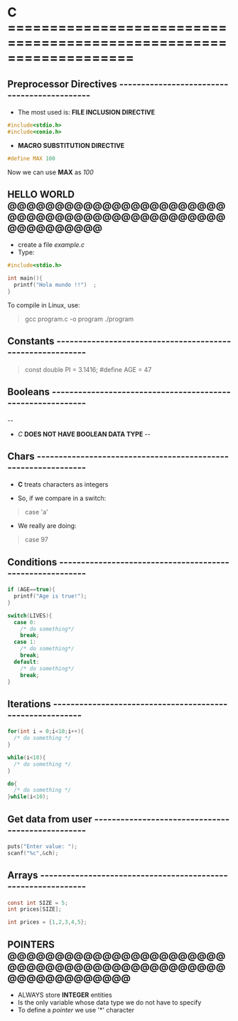 # C ===================================================================
 
## Preprocessor Directives --------------------------------------------

* The most used is: __FILE INCLUSION DIRECTIVE__

```c
#include<stdio.h>
#include<conio.h>
```

* __MACRO SUBSTITUTION DIRECTIVE__

```c
#define MAX 100
```
Now we can use __MAX__ as _100_ <br/>


## HELLO WORLD @@@@@@@@@@@@@@@@@@@@@@@@@@@@@@@@@@@@@@@@@@@@@@@@@@@@@@@@

* create a file _example.c_
* Type: 

```c
#include<stdio.h>

int main(){
  printf("Hola mundo !!")  ;
}
```

To compile in Linux, use: <br/>
>gcc program.c -o program 
>./program


## Constants ----------------------------------------------------------

>const double PI = 3.1416;
>#define AGE = 47


## Booleans -----------------------------------------------------------

-- 
* _C_ __DOES NOT HAVE BOOLEAN DATA TYPE__
--


## Chars --------------------------------------------------------------

* __C__ treats characters as integers

* So, if we compare in a switch: 
>case 'a'

* We really are doing:
>case 97


## Conditions ---------------------------------------------------------

```c
if (AGE==true){
  printf("Age is true!");
}
```

```c
switch(LIVES){
  case 0:
    /* do something*/
    break;
  case 1:
    /* do something*/
    break;
  default:
    /* do something*/
    break;
}
```

## Iterations ---------------------------------------------------------

```c
for(int i = 0;i<10;i++){
  /* do something */
}
```

```c
while(i<10){
  /* do something */
}
```

```c
do{
  /* do something */
}while(i<10);
```

## Get data from user -------------------------------------------------


```c
puts("Enter value: ");
scanf("%c",&ch);
```

## Arrays -------------------------------------------------------------

```c
const int SIZE = 5;
int prices[SIZE];
```


```c
int prices = {1,2,3,4,5};
```

## POINTERS @@@@@@@@@@@@@@@@@@@@@@@@@@@@@@@@@@@@@@@@@@@@@@@@@@@@@@@@@@@

* ALWAYS store __INTEGER__ entities
* Is the only variable whose data type we do not have to specify
* To define a _pointer_ we use '*' character



